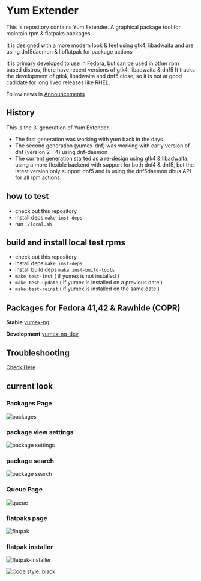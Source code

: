 # Yum Extender

This is repository contains Yum Extender.
A graphical package tool for maintain rpm & flatpaks packages.

It is designed with a more modern look & feel using gtk4, libadwaita and are using dnf5daemon & libflatpak for package actions

It is primary developed to use in Fedora, but can be used in other rpm based distros, there have recent versions of gtk4, libadwaita & dnf5
It tracks the development of gtk4, libadwaita and dnf5 close, so it is not at good cadidate for long lived releases like RHEL.

Follow news in [Announcements](https://github.com/timlau/yumex-ng/discussions/categories/announcements)

## History
This is the 3. generation of Yum Extender.
- The first generation was working with yum back in the days.
- The second generation (yumex-dnf) was working with early version of dnf (version 2 - 4) using dnf-daemon 
- The current generation started as a re-design using gtk4 & libadwaita, using a more flexible backend with support for both dnf4 & dnf5, 
  but the latest version only support dnf5 and is using the dnf5daemon dbus API for all rpm actions. 

## how to test

-   check out this repository
-   install deps `make inst-deps`
-   run `./local.sh`

## build and install local test rpms

-   check out this repository
-   install deps `make inst-deps`
-   install build deps `make inst-build-tools`
-   `make test-inst` ( if yumex is not installed )
-   `make test-update` ( if yumex is installed on a previous date )
-   `make test-reinst` ( if yumex is installed on the same date )

## Packages for Fedora 41,42 & Rawhide (COPR)

**Stable**
[yumex-ng](https://copr.fedorainfracloud.org/coprs/timlau/yumex-ng/)

**Development**
[yumex-ng-dev](https://copr.fedorainfracloud.org/coprs/timlau/yumex-ng-dev/)

## Troubleshooting

[Check Here](docs/debug.md)

## current look

### Packages Page

![packages](data/gfx/yumex-ng-main.png)

### package view settings

![package settings](data/gfx/yumex-ng-package-setting.png)

### package search

![package search](data/gfx/yumex-ng-search.png)

### Queue Page

![queue](data/gfx/yumex-ng-queue.png)

### flatpaks page

![flatpak](data/gfx/yumex-ng-flatpaks.png)

### flatpak installer

![flatpak-installer](data/gfx/yumex-ng-flatpaks-install.png)

[![Code style: black](https://img.shields.io/badge/code%20style-black-000000.svg)](https://github.com/psf/black)
